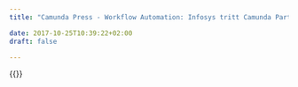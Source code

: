 ```yaml
---
title: "Camunda Press - Workflow Automation: Infosys tritt Camunda Partnerprogramm bei | Camunda BPM"

date: 2017-10-25T10:39:22+02:00
draft: false

---
```

{{<press-single
title="Workflow Automation: Infosys tritt Camunda Partnerprogramm bei"
text="__Berlin, 23. Mai 2019__ -- Veraltete IT-Systeme behindern den digitalen Umbau der globalen Wirtschaft. Das IT-Unternehmen Infosys tritt deshalb dem Partnerprogramm der Berliner Softwarefirma Camunda bei. Infosys-Kunden erhalten ab sofort Zugriff auf die von Camunda entwickelten Technologien für Workflow- und Entscheidungsautomatisierung.<br><br>Infosys will die eigenen Kunden dabei unterstützen, selbst Software zu entwickeln und schwerfällige Altsysteme abzulösen. Dafür eignen sich Open-Source-Systeme wie Camunda, weil sie sich leicht anpassen lassen und viele interne Abläufe automatisieren können. „Altsysteme behindern die digitale Transformation so stark, dass sie das aktive Geschäft gefährden“, sagt Gautam Khanna, der bei Infosys-Kunden weltweit die Projekte zur IT-Modernisierung verantwortet. „Durch die Partnerschaft mit Camunda ermöglichen wir den Unternehmen, auf einer schlanken und entwicklerfreundlichen Software-Plattform eigenständig Prozesse zu modellieren und ganze Workflows zu automatisieren.“<br><br>Software selbst zu entwickeln und eigenes Anwenderwissen aufzubauen, löst auch das zweite große Problem vieler Unternehmen: fehlendes Budget. Häufig stockt die Digitalisierung, weil zu wenig oder gar kein Geld dafür da ist. Vielmehr verschlingen die veralteten IT-Systeme beträchtliche Summen für Lizenzen, Wartung und teure Erweiterungen. „Viele Unternehmen spüren den Druck, ihre Geschäftsabläufe zu digitalisieren und mehr eigenes Know-how aufzubauen“, sagt Jakob Freund, CEO von Camunda. „Unsere Partnerschaft mit Infosys trägt dazu bei, dass noch mehr Unternehmen die digitale Transformation angehen können.“<br><br>Als Mitglied im Camunda-Partnerprogramm kann Infosys eigenen Kunden jetzt einen einfachen Zugang zur Camunda-Plattform anbieten, die alle Phasen der Workflow-Automatisierung abdeckt – von der Prozessgestaltung und -ausführung bis hin zu zur kontinuierlichen Verbesserung. Camunda ermöglicht, Prozesse zu modellieren, auszuführen und über visuelle Schnittstellen zu steuern. So lassen sich aktive Prozesse überwachen und auftretende Fehler schnell beheben. Zudem kann Infosys bewährte ISO-Standards für BPMN nutzen, die Camunda mitgestaltet hat. Hinzu kommen passende Schulungsprogramme wie das Standardwerk ‚Real-Life BPMN‘.<br><br><br>__Pressekontakt:__<br><br>Florian Bongartz<br>Camunda<br>Email: florian.bongartz@econ-news.de<br><br><br>--<br><br>__Über Camunda__<br>Camunda ist ein Softwarehersteller, der sich auf die Automatisierung von Prozessen spezialisiert hat. Das Unternehmen wurde 2008 gegründet und beschäftigt rund 100 Mitarbeiter am Hauptsitz in Berlin und an zwei Standorten in den USA (San Francisco und Denver). Camunda unterstützt seine Kunden dabei, Kernprozesse im Zuge der digitalen Transformation zu automatisieren. Zu den Kunden zählen unter anderem 24 Hour Fitness, AT&T, Lufthansa Technik und Zalando. Weitere Details unter https://camunda.com/.<br> <br><br>__Absender:__<br><br>Camunda Services GmbH<br>Zossener Straße 55-58<br>10961 Berlin<br>Amtsgericht Charlottenburg: HRB 113230 B<br>USt.-IdNr. DE 259 411 084<br>Geschäftsführer: Jakob Freund, Bernd Rücker<br>https://camunda.com <br><br><br>"
date="2019-05-23">}}